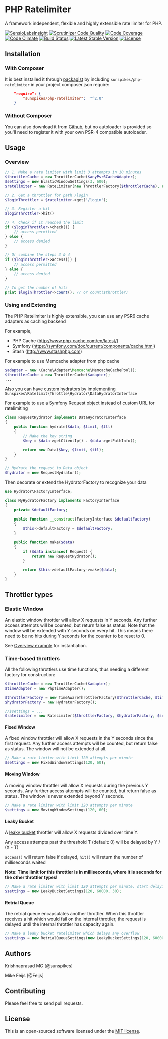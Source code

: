 PHP Ratelimiter
===============

A framework independent, flexible and highly extensible rate limiter for PHP.

[![SensioLabsInsight](https://insight.sensiolabs.com/projects/51be0137-1158-403a-9fc7-ab863f2c0ca9/mini.png)](https://insight.sensiolabs.com/projects/51be0137-1158-403a-9fc7-ab863f2c0ca9)
[![Scrutinizer Code Quality](https://scrutinizer-ci.com/g/sunspikes/php-ratelimiter/badges/quality-score.png?b=master)](https://scrutinizer-ci.com/g/sunspikes/php-ratelimiter/?branch=master)
[![Code Coverage](https://scrutinizer-ci.com/g/sunspikes/php-ratelimiter/badges/coverage.png?b=master)](https://scrutinizer-ci.com/g/sunspikes/php-ratelimiter/?branch=master)
[![Code Climate](https://codeclimate.com/github/sunspikes/php-ratelimiter/badges/gpa.svg)](https://codeclimate.com/github/sunspikes/php-ratelimiter)
[![Build Status](https://travis-ci.org/sunspikes/php-ratelimiter.svg?branch=master)](https://travis-ci.org/sunspikes/php-ratelimiter)
[![Latest Stable Version](https://poser.pugx.org/sunspikes/php-ratelimiter/v/stable)](https://packagist.org/packages/sunspikes/php-ratelimiter)
[![License](https://poser.pugx.org/sunspikes/php-ratelimiter/license)](https://packagist.org/packages/sunspikes/php-ratelimiter)

## Installation

### With Composer

It is best installed it through [packagist](http://packagist.org/packages/sunspikes/php-ratelimiter) 
by including `sunspikes/php-ratelimiter` in your project composer.json require:

``` json
    "require": {
        "sunspikes/php-ratelimiter":  "^2.0"
    }
```

### Without Composer

You can also download it from [Github](https://github.com/sunspikes/php-ratelimiter), 
but no autoloader is provided so you'll need to register it with your own PSR-4 
compatible autoloader.

## Usage

### Overview

```php
// 1. Make a rate limiter with limit 3 attempts in 10 minutes
$throttlerCache = new ThrottlerCache($anyPsr6CacheAdapter); 
$settings = new ElasticWindowSettings(3, 600);
$ratelimiter = new RateLimiter(new ThrottlerFactory($throttlerCache), new HydratorFactory(), $settings);

// 2. Get a throttler for path /login 
$loginThrottler = $ratelimiter->get('/login');

// 3. Register a hit
$loginThrottler->hit()

// 4. Check if it reached the limit
if ($loginThrottler->check()) {
    // access permitted
} else {
    // access denied
}

// Or combine the steps 3 & 4
if ($loginThrottler->access()) {
    // access permitted
} else {
    // access denied
}

// To get the number of hits
print $loginThrottler->count(); // or count($throttler)
```

### Using and Extending

The PHP Ratelimiter is highly extensible, you can use any PSR6 cache adapters as caching backend

For example,

  - PHP Cache (http://www.php-cache.com/en/latest/) 
  - Symfony (https://symfony.com/doc/current/components/cache.html)
  - Stash (http://www.stashphp.com)

For example to use Memcache adapter from php cache

```php
$adapter = new \Cache\Adapter\Memcache\MemcacheCachePool();
$throttlerCache = new ThrottlerCache($adapter);
...
```

Also you can have custom hydrators by implementing ```Sunspikes\Ratelimit\Throttle\Hydrator\DataHydratorInterface```

For example to use a Symfony Request object instead of custom URL for ratelimiting

```php
class RequestHydrator implements DataHydratorInterface
{
    public function hydrate($data, $limit, $ttl)
    {
        // Make the key string
        $key = $data->getClientIp() . $data->getPathInfo();

        return new Data($key, $limit, $ttl);
    }
}

// Hydrate the request to Data object
$hydrator = new RequestHydrator();
```

Then decorate or extend the HydratorFactory to recognize your data

```php
use Hydrator\FactoryInterface;

class MyHydratorFactory implements FactoryInterface
{
    private $defaultFactory;

    public function __construct(FactoryInterface $defaultFactory)
    {
        $this->defaultFactory = $defaultFactory;
    }

    public function make($data)
    {
        if ($data instanceof Request) {
            return new RequestHydrator();
        }

        return $this->defaultFactory->make($data);
    }
}
```

## Throttler types

### Elastic Window
An elastic window throttler will allow X requests in Y seconds. Any further access attempts will be counted, but return false as status. Note that the window will be extended with Y seconds on every hit. This means there need to be no hits during Y seconds for the counter to be reset to 0. 

See [Overview example](#overview) for instantiation.

### Time-based throttlers
All the following throttlers use time functions, thus needing a different factory for construction:

```php
$throttlerCache = new ThrottlerCache($adapter);
$timeAdapter = new PhpTimeAdapter();

$throttlerFactory = new TimeAwareThrottlerFactory($throttlerCache, $timeAdapter);
$hydratorFactory = new HydratorFactory();

//$settings = ...
$ratelimiter = new RateLimiter($throttlerFactory, $hydratorFactory, $settings);
```

#### Fixed Window
A fixed window throttler will allow X requests in the Y seconds since the first request. Any further access attempts will be counted, but return false as status. The window will not be extended at all. 

```php
// Make a rate limiter with limit 120 attempts per minute
$settings = new FixedWindowSettings(120, 60);
```

#### Moving Window
A moving window throttler will allow X requests during the previous Y seconds. Any further access attempts will be counted, but return false as status. The window is never extended beyond Y seconds. 

```php
// Make a rate limiter with limit 120 attempts per minute
$settings = new MovingWindowSettings(120, 60);
```

#### Leaky Bucket
A [leaky bucket](https://en.wikipedia.org/wiki/Leaky_bucket) throttler will allow X requests divided over time Y.

Any access attempts past the threshold T (default: 0) will be delayed by Y / (X - T)

`access()` will return false if delayed, `hit()` will return the number of milliseconds waited

__Note: Time limit for this throttler is in milliseconds, where it is seconds for the other throttler types!__

```php
// Make a rate limiter with limit 120 attempts per minute, start delaying after 30 requests
$settings = new LeakyBucketSettings(120, 60000, 30);
```

#### Retrial Queue
The retrial queue encapsulates another throttler.
When this throttler receives a hit which would fail on the internal throttler, 
the request is delayed until the internal throttler has capacity again.   

```php
// Make a leaky bucket ratelimiter which delays any overflow
$settings = new RetrialQueueSettings(new LeakyBucketSettings(120, 60000, 120));
```

## Authors

Krishnaprasad MG [@sunspikes]

Mike Feijs [@Feijs]

## Contributing

Please feel free to send pull requests.

## License

This is an open-sourced software licensed under the [MIT license](http://opensource.org/licenses/MIT).
